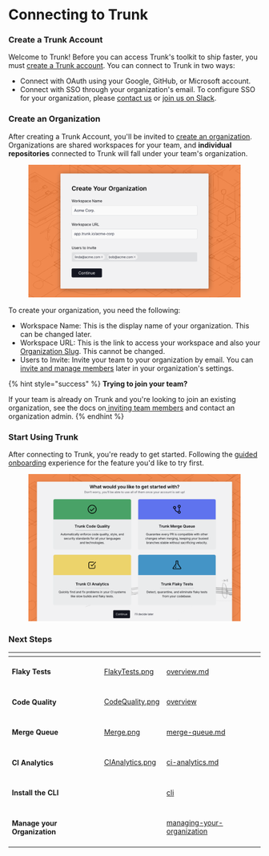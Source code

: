 # Connecting to Trunk

### Create a Trunk Account

Welcome to Trunk! Before you can access Trunk's toolkit to ship faster, you must [create a Trunk account](https://app.trunk.io/signup). You can connect to Trunk in two ways:

* Connect with OAuth using your Google, GitHub, or Microsoft account.
* Connect with SSO through your organization's email. To configure SSO for your organization, please [contact us](mailto:support@trunk.io) or [join us on Slack](https://slack.trunk.io/).

### Create an Organization

After creating a Trunk Account, you'll be invited to [create an organization](https://app.trunk-staging.io/onboarding). Organizations are shared workspaces for your team, and **individual repositories** connected to Trunk will fall under your team's organization.

<figure><picture><source srcset="../.gitbook/assets/onboarding-create-org-dark.png" media="(prefers-color-scheme: dark)"><img src="../.gitbook/assets/onboarding-create-org-light.png" alt=""></picture><figcaption></figcaption></figure>

To create your organization, you need the following:

* Workspace Name: This is the display name of your organization. This can be changed later.
* Workspace URL: This is the link to access your workspace and also your [Organization Slug](managing-your-organization/#slug). This cannot be changed.
* Users to Invite: Invite your team to your organization by email. You can[ invite and manage members](managing-your-organization/#inviting-team-members) later in your organization's settings.

{% hint style="success" %}
**Trying to join your team?**

If your team is already on Trunk and you're looking to join an existing organization, see the docs on[ inviting team members](managing-your-organization/#inviting-team-members) and contact an organization admin.&#x20;
{% endhint %}

### Start Using Trunk

After connecting to Trunk, you're ready to get started. Following the [guided onboarding](https://app.trunk.io/onboarding) experience for the feature you'd like to try first.

<figure><picture><source srcset="../.gitbook/assets/onboarding-pick-product-dark.png" media="(prefers-color-scheme: dark)"><img src="../.gitbook/assets/onboarding-pick-product-light.png" alt=""></picture><figcaption></figcaption></figure>

### Next Steps

<table data-card-size="large" data-view="cards"><thead><tr><th></th><th data-hidden data-card-cover data-type="files"></th><th data-hidden data-card-target data-type="content-ref"></th></tr></thead><tbody><tr><td><h4>Flaky Tests</h4></td><td><a href="../.gitbook/assets/FlakyTests.png">FlakyTests.png</a></td><td><a href="../flaky-tests/overview.md">overview.md</a></td></tr><tr><td><h4>Code Quality</h4></td><td><a href="../.gitbook/assets/CodeQuality.png">CodeQuality.png</a></td><td><a href="../code-quality/overview/">overview</a></td></tr><tr><td><h4>Merge Queue</h4></td><td><a href="../.gitbook/assets/Merge.png">Merge.png</a></td><td><a href="../merge-queue/merge-queue.md">merge-queue.md</a></td></tr><tr><td><h4>CI Analytics</h4></td><td><a href="../.gitbook/assets/CIAnalytics.png">CIAnalytics.png</a></td><td><a href="../ci-analytics/ci-analytics.md">ci-analytics.md</a></td></tr><tr><td><h4>Install the CLI</h4></td><td></td><td><a href="../references/cli/">cli</a></td></tr><tr><td><h4>Manage your Organization</h4></td><td></td><td><a href="managing-your-organization/">managing-your-organization</a></td></tr></tbody></table>

